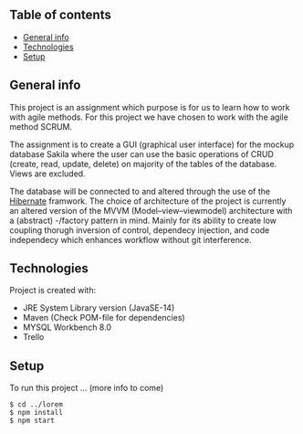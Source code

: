 ## Table of contents
* [General info](#general-info)
* [Technologies](#technologies)
* [Setup](#setup)

## General info
This project is an assignment which purpose is for us to learn how to work with agile methods.
For this project we have chosen to work with the agile method SCRUM.

The assignment is to create a GUI (graphical user interface) for the mockup database Sakila where 
the user can use the basic operations of CRUD (create, read, update, delete) on majority of the 
tables of the database. Views are excluded.

The database will be connected to and altered through the use of the [Hibernate](https://hibernate.org/ "Named link title") framwork.
The choice of architecture of the project is currently an altered version of the MVVM (Model–view–viewmodel) architecture with a (abstract) -/factory pattern in mind. Mainly for
its ability to create low coupling thorugh inversion of control, dependecy injection, and code independecy which enhances workflow without git interference.
	
## Technologies
Project is created with:
* JRE System Library version (JavaSE-14)
* Maven (Check POM-file for dependencies)
* MYSQL Workbench 8.0
* Trello
	
## Setup
To run this project ... (more info to come)

```
$ cd ../lorem
$ npm install
$ npm start
```

